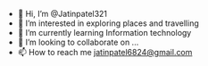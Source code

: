 - 👋 Hi, I’m @Jatinpatel321
- 👀 I’m interested in exploring places and travelling
- 🌱 I’m currently learning Information technology
- 💞️ I’m looking to collaborate on ...
- 📫 How to reach me jatinpatel6824@gmail.com

<!---
Jatinpatel321/Jatinpatel321 is a ✨ special ✨ repository because its `README.md` (this file) appears on your GitHub profile.
You can click the Preview link to take a look at your changes.
--->

